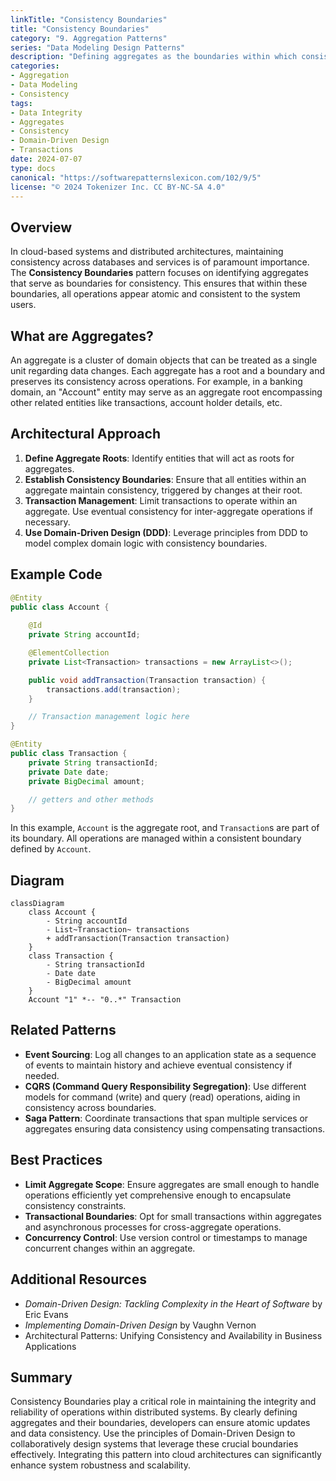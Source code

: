 ```yaml
---
linkTitle: "Consistency Boundaries"
title: "Consistency Boundaries"
category: "9. Aggregation Patterns"
series: "Data Modeling Design Patterns"
description: "Defining aggregates as the boundaries within which consistency is maintained during operations."
categories:
- Aggregation
- Data Modeling
- Consistency
tags:
- Data Integrity
- Aggregates
- Consistency
- Domain-Driven Design
- Transactions
date: 2024-07-07
type: docs
canonical: "https://softwarepatternslexicon.com/102/9/5"
license: "© 2024 Tokenizer Inc. CC BY-NC-SA 4.0"
---
```


## Overview

In cloud-based systems and distributed architectures, maintaining consistency across databases and services is of paramount importance. The **Consistency Boundaries** pattern focuses on identifying aggregates that serve as boundaries for consistency. This ensures that within these boundaries, all operations appear atomic and consistent to the system users.

## What are Aggregates?

An aggregate is a cluster of domain objects that can be treated as a single unit regarding data changes. Each aggregate has a root and a boundary and preserves its consistency across operations. For example, in a banking domain, an "Account" entity may serve as an aggregate root encompassing other related entities like transactions, account holder details, etc.

## Architectural Approach

1. **Define Aggregate Roots**: Identify entities that will act as roots for aggregates.
2. **Establish Consistency Boundaries**: Ensure that all entities within an aggregate maintain consistency, triggered by changes at their root.
3. **Transaction Management**: Limit transactions to operate within an aggregate. Use eventual consistency for inter-aggregate operations if necessary.
4. **Use Domain-Driven Design (DDD)**: Leverage principles from DDD to model complex domain logic with consistency boundaries.

## Example Code

```java
@Entity
public class Account {
  
    @Id
    private String accountId;

    @ElementCollection
    private List<Transaction> transactions = new ArrayList<>();

    public void addTransaction(Transaction transaction) {
        transactions.add(transaction);
    }

    // Transaction management logic here
}

@Entity
public class Transaction {
    private String transactionId;
    private Date date;
    private BigDecimal amount;

    // getters and other methods
}
```

In this example, `Account` is the aggregate root, and `Transaction`s are part of its boundary. All operations are managed within a consistent boundary defined by `Account`.

## Diagram

```mermaid
classDiagram
    class Account {
        - String accountId
        - List~Transaction~ transactions
        + addTransaction(Transaction transaction)
    }
    class Transaction {
        - String transactionId
        - Date date
        - BigDecimal amount
    }
    Account "1" *-- "0..*" Transaction
```

## Related Patterns

- **Event Sourcing**: Log all changes to an application state as a sequence of events to maintain history and achieve eventual consistency if needed.
- **CQRS (Command Query Responsibility Segregation)**: Use different models for command (write) and query (read) operations, aiding in consistency across boundaries.
- **Saga Pattern**: Coordinate transactions that span multiple services or aggregates ensuring data consistency using compensating transactions.

## Best Practices

- **Limit Aggregate Scope**: Ensure aggregates are small enough to handle operations efficiently yet comprehensive enough to encapsulate consistency constraints.
- **Transactional Boundaries**: Opt for small transactions within aggregates and asynchronous processes for cross-aggregate operations.
- **Concurrency Control**: Use version control or timestamps to manage concurrent changes within an aggregate.

## Additional Resources

- _Domain-Driven Design: Tackling Complexity in the Heart of Software_ by Eric Evans
- _Implementing Domain-Driven Design_ by Vaughn Vernon
- Architectural Patterns: Unifying Consistency and Availability in Business Applications

## Summary

Consistency Boundaries play a critical role in maintaining the integrity and reliability of operations within distributed systems. By clearly defining aggregates and their boundaries, developers can ensure atomic updates and data consistency. Use the principles of Domain-Driven Design to collaboratively design systems that leverage these crucial boundaries effectively. Integrating this pattern into cloud architectures can significantly enhance system robustness and scalability.
